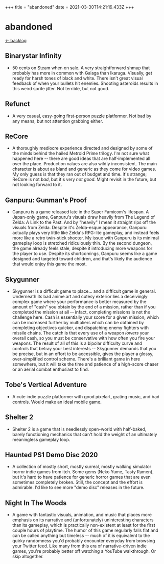 +++
title = "abandoned"
date = 2021-03-30T14:21:19.433Z
+++

# abandoned

[← backlog](/backlog)

## Binarystar Infinity
  * 50 cents on Steam when on sale. A very straightforward shmup that probably has more in common with Galaga than Ikaruga. Visually, get ready for harsh tones of black and white. There isn't great visual feedback of when your bullets hit enemies. Shooting asteroids results in this weird sprite jitter. Not terrible, but not good.

## Refunct
  * A very casual, easy-going first-person puzzle platformer. Not bad by any means, but not attention grabbing either.

## ReCore
  * A thoroughly mediocre experience directed and designed by some of the minds behind the hailed Metroid Prime trilogy. I'm not sure what happened here -- there are good ideas that are half-implemented all over the place. Production values are also wildly inconsistent. The main character is about as bland and generic as they come for video games. My only guess is that they ran out of budget and time. It's strange; ReCore is not *bad*, but it's very *not good*. Might revisit in the future, but not looking forward to it.

## Ganpuru: Gunman's Proof
  * Ganpuru is a game released late in the Super Famicom's lifespan. A Japan-only game, Ganpuru's visuals draw heavily from The Legend of Zelda: A Link to the Past. And by "heavily" I mean it straight rips off the visuals from Zelda. Despite it's Zelda-esque appearance, Ganpuru actually plays very little like Zelda's RPG-lite gameplay, and instead feels more like a retro twin-stick shooter. My issue with Ganpuru is its minimal gameplay loop is stretched ridiculously thin. By the second dungeon, the game already feels stale, despite it introducing more weapons for the player to use. Despite its shortcomings, Ganpuru seems like a game designed and targeted toward children, and that's likely the audience that would enjoy this game the most.

## Skygunner
  * Skygunner is a difficult game to place... and a difficult game in general. Underneath its bad anime art and cutesy exterior lies a deceivingly complex game where your performance is better measured by the amount of "cash" you obtain by the end of a mission, rather than if you completed the mission at all -- infact, completing missions is not the challenge here. Cash is essentially your score for a given mission, which can be increased further by multipliers which can be obtained by completing objectives quicker, and dispatching enemy fighters with missile chains. The catch is that every use of a weapon *lowers* your overall cash, so you must be conservative with how often you fire your weapons. The result of all of this is a bipolar difficulty curve and controls that betray your best interests -- Skygunner demands that you be precise, but in an effort to be accessible, gives the player a glossy, over-simplified control scheme. There's a brilliant game in here somewhere, but it will take the time and patience of a high-score chaser or an aerial combat enthusiast to find.

## Tobe's Vertical Adventure
  * A cute indie puzzle platformer with good pixelart, grating music, and bad controls. Would make an ideal mobile game.

## Shelter 2
  * Shelter 2 is a game that is needlessly open-world with half-baked, barely functioning mechanics that can't hold the weight of an ultimately meaningless gameplay loop.

## Haunted PS1 Demo Disc 2020
  * A collection of mostly short, mostly surreal, mostly walking simulator horror indie games from itch. Some gems (Neko Yume, Tasty Ramen), but it's hard to have patience for generic horror games that are even sometimes completely broken. Still, the concept and the effort is admirable. I'd like to see more "demo disc" releases in the future.

## Night In The Woods
  * A game with fantastic visuals, animation, and music that places more emphasis on its narrative and (unfortunately) uninteresting characters than its gameplay, which is practically non-existent at least for the first couple hours of playtime. The humor of this game regularly falls flat and can be called anything but timeless -- much of it is equivalent to the quirky randomness you'd probably encounter everyday from browsing your Twitter feed. Like many from this era of narrative-driven indie games, you're probably better off watching a YouTube walkthrough. Or skip altogether.
